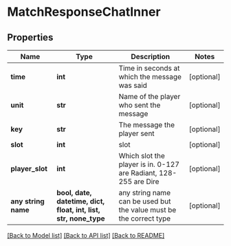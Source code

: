 # MatchResponseChatInner


## Properties
Name | Type | Description | Notes
------------ | ------------- | ------------- | -------------
**time** | **int** | Time in seconds at which the message was said | [optional] 
**unit** | **str** | Name of the player who sent the message | [optional] 
**key** | **str** | The message the player sent | [optional] 
**slot** | **int** | slot | [optional] 
**player_slot** | **int** | Which slot the player is in. 0-127 are Radiant, 128-255 are Dire | [optional] 
**any string name** | **bool, date, datetime, dict, float, int, list, str, none_type** | any string name can be used but the value must be the correct type | [optional]

[[Back to Model list]](../README.md#documentation-for-models) [[Back to API list]](../README.md#documentation-for-api-endpoints) [[Back to README]](../README.md)


